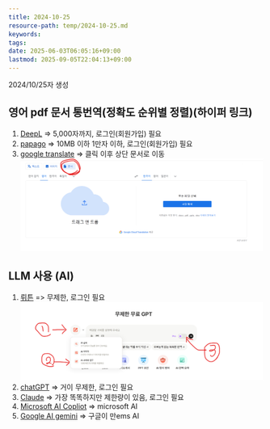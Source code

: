 ```yaml
---
title: 2024-10-25
resource-path: temp/2024-10-25.md
keywords:
tags:
date: 2025-06-03T06:05:16+09:00
lastmod: 2025-09-05T22:04:13+09:00
---
```

2024/10/25자 생성
## 영어 pdf 문서 통번역(정확도 순위별 정렬)(하이퍼 링크)
1. [DeepL](https://www.deepl.com/ko/translator/files) => 5,000자까지, 로그인(회원가입) 필요
2. [papago](https://papago.naver.com/docs/) => 10MB 이하 1만자 이하, 로그인(회원가입) 필요
3. [google translate](https://translate.google.com/?hl=ko&tab=wT&sl=en&tl=ko&op=translate) => 클릭 이후 상단 문서로 이동
![](../08.media/20241025225279.png)

## LLM 사용 (AI)
1. [뤼튼](https://wrtn.ai/) => 무제한, 로그인 필요![Pasted image 20241025230788](../08.media/20241025230788.png)
2. [chatGPT](https://chatgpt.com/) => 거이 무제한, 로그인 필요
3. [Claude](https://claude.ai/) => 가장 똑똑하지만 제한량이 있음, 로그인 필요
4. [Microsoft AI Copliot](https://copilot.microsoft.com/) => microsoft AI 
5. [Google AI gemini](https://gemini.google.com/app) => 구글이 만ems AI